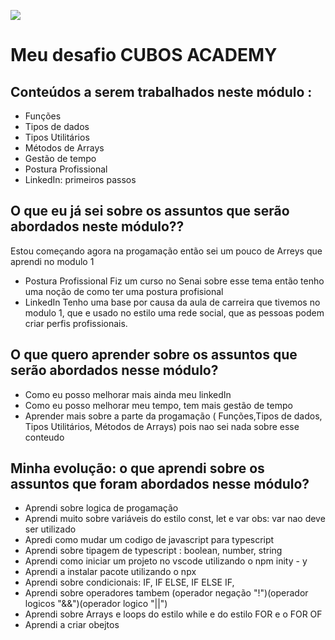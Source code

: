 ![](https://i.imgur.com/xG74tOh.png)

# Meu desafio CUBOS ACADEMY

## Conteúdos a serem trabalhados neste módulo :

- Funções
- Tipos de dados
- Tipos Utilitários
- Métodos de Arrays
- Gestão de tempo
- Postura Profissional
- LinkedIn: primeiros passos


## O que eu já sei sobre os assuntos que serão abordados neste módulo??

Estou começando agora na progamação então sei um pouco de Arreys que aprendi no modulo 1
- Postura Profissional Fiz um curso no Senai sobre esse tema então tenho uma noção de como ter uma postura profisional
- LinkedIn Tenho uma base por causa da aula de carreira que tivemos no modulo 1, que e usado no estilo uma rede social, que as pessoas podem criar perfis profissionais.

## O que quero aprender sobre os assuntos que serão abordados nesse módulo?

- Como eu posso melhorar mais ainda meu linkedIn
- Como eu posso melhorar meu tempo, tem mais gestão de tempo 
- Aprender mais sobre a parte da progamação ( Funções,Tipos de dados, Tipos Utilitários,  Métodos de Arrays) pois nao sei nada sobre esse conteudo

## Minha evolução: o que aprendi sobre os assuntos que foram abordados nesse módulo?

- Aprendi sobre logica de progamação
- Aprendi muito sobre variáveis do estilo const, let e var obs: var nao deve ser utilizado 
- Apredi como mudar um codigo de javascript para typescript 
- Aprendi sobre tipagem de typescript : boolean, number, string
- Aprendi como iniciar um projeto no vscode utilizando o npm inity - y
- Aprendi a instalar pacote utilizando o npx
- Aprendi sobre condicionais: IF, IF ELSE, IF ELSE IF, 
- Aprendi sobre operadores tambem (operador negação "!")(operador logicos "&&")(operador logico "||")
- Aprendi sobre Arrays e loops do estilo while e do estilo FOR e o FOR OF
- Aprendi a criar obejtos 

